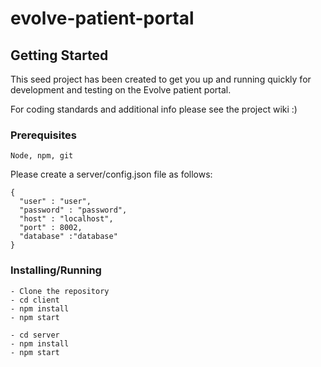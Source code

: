 # evolve-patient-portal

## Getting Started

This seed project has been created to get you up and running quickly for development and testing on the Evolve patient portal.

For coding standards and additional info please see the project wiki :)

### Prerequisites

```
Node, npm, git
```

Please create a server/config.json file as follows:
```
{
  "user" : "user",
  "password" : "password",
  "host" : "localhost",
  "port" : 8002,
  "database" :"database"
}
```

### Installing/Running

```
- Clone the repository
- cd client
- npm install
- npm start

- cd server
- npm install
- npm start
```
